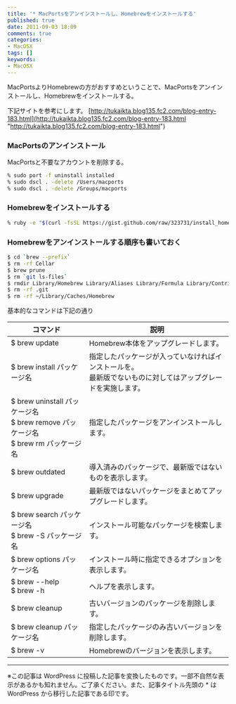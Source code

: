 ```yaml
---
title: '* MacPortsをアンインストールし、Homebrewをインストールする'
published: true
date: 2011-09-03 18:09
comments: true
categories:
- MacOSX
tags: []
keywords:
- MacOSX
---
```

MacPortsよりHomebrewの方がおすすめということで、MacPortsをアンインストールし、Homebrewをインストールする。

下記サイトを参考にします。
[http://tukaikta.blog135.fc2.com/blog-entry-183.html](http://tukaikta.blog135.fc2.com/blog-entry-183.html "http://tukaikta.blog135.fc2.com/blog-entry-183.html")

### MacPortsのアンインストール
MacPortsと不要なアカウントを削除する。
```sh
% sudo port -f uninstall installed
% sudo dscl . -delete /Users/macports
% sudo dscl . -delete /Groups/macports
```

### Homebrewをインストールする
```sh
% ruby -e "$(curl -fsSL https://gist.github.com/raw/323731/install_homebrew.rb)"
```

### Homebrewをアンインストールする順序も書いておく
```sh
$ cd `brew --prefix`
$ rm -rf Cellar
$ brew prune
$ rm `git ls-files`
$ rmdir Library/Homebrew Library/Aliases Library/Formula Library/Contributions
$ rm -rf .git
$ rm -rf ~/Library/Caches/Homebrew
```

基本的なコマンドは下記の通り

<table>
<thead>
<tr>
<th>コマンド</th><th>説明</th>
</tr>
</thead>
<tbody>
<tr><td>$ brew update</td><td>Homebrew本体をアップグレードします。</td></tr>
<tr><td>$ brew install パッケージ名</td><td>指定したパッケージが入っていなければインストールを。
<br>
最新版でないものに対してはアップグレードを実施します。</td></tr>
<tr><td>$ brew uninstall パッケージ名
<br>
$ brew remove パッケージ名
<br>
$ brew rm パッケージ名</td><td>指定したパッケージをアンインストールします。</td></tr>

<tr><td>$ brew outdated</td><td>導入済みのパッケージで、最新版ではないものを表示します。</td></tr>
<tr><td>$ brew upgrade</td><td>最新版ではないパッケージをまとめてアップグレードします。</td></tr>
<tr><td>$ brew search パッケージ名<br>
$ brew -S パッケージ名</td><td>インストール可能なパッケージを検索します。</td></tr>
<tr><td>
$ brew options パッケージ名
</td>
<td>
インストール時に指定できるオプションを表示します。
</td>
</tr>
<tr><td>$ brew --help<br>
$ brew -h</td>
<td>ヘルプを表示します。</td>
</tr>
<tr><td>$ brew cleanup</td>
<td>古いバージョンのパッケージを削除します。</td></tr>
<tr>
<td>$ brew cleanup パッケージ名</td>
<td>
指定したパッケージのみ古いバージョンを削除します。</td></tr>
<tr><td>$ brew -v</td>
<td>Homebrewのバージョンを表示します。</td></tr>

</tbody></table>

---
※この記事は WordPress に投稿した記事を変換したものです。一部不自然な表示があるかも知れません。ご了承ください。また、記事タイトル先頭の * は WordPress から移行した記事である印です。
